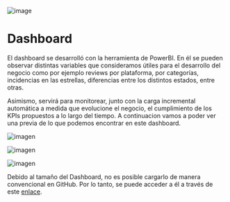 ![image](https://github.com/LucaTraversa17/ProyectoFinalHenry/assets/88990751/9493813c-2cb9-4aa9-9ccd-02674d531801)

# Dashboard

El dashboard se desarrolló con la herramienta de PowerBI. En él se pueden observar distintas variables que consideramos útiles para el desarrollo del negocio como por ejemplo reviews por plataforma, por categorías, incidencias en las estrellas, diferencias entre los distintos estados, entre otras. 

Asimismo, servirá para monitorear, junto con la carga incremental automática a medida que evolucione el negocio, el cumplimiento de los KPIs propuestos a lo largo del tiempo. A continuacion vamos a poder ver una previa de lo que podemos encontrar en este dashboard.

![imagen](https://github.com/LucaTraversa17/ProyectoFinalHenry/assets/143911291/b12608b4-544b-4d10-bdb4-e75f3fa69119)

![imagen](https://github.com/LucaTraversa17/ProyectoFinalHenry/assets/143911291/6b94732e-4051-4646-b829-09ea9370884d)

![imagen](https://github.com/LucaTraversa17/ProyectoFinalHenry/assets/143911291/4c069a57-cd58-4011-82b2-83d6d4520e1d)


Debido al tamaño del Dashboard, no es posible cargarlo de manera convencional en GitHub. Por lo tanto, se puede acceder a él a través de este [enlace](https://drive.google.com/file/d/1jO0VTr_BdFq0bExjDonC33TbH8bLguRr/view?usp=sharing).
